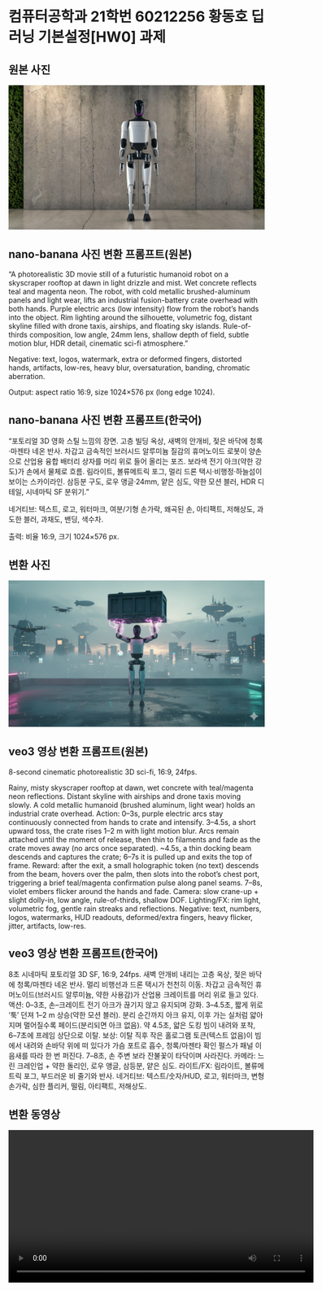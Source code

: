 # 컴퓨터공학과 21학번 60212256 황동호 딥러닝 기본설정[HW0] 과제

## 원본 사진
![원본 사진](원본사진.jpg)

## nano-banana 사진 변환 프롬프트(원본)

“A photorealistic 3D movie still of a futuristic humanoid robot on a skyscraper rooftop at dawn in light drizzle and mist. Wet concrete reflects teal and magenta neon. The robot, with cold metallic brushed-aluminum panels and light wear, lifts an industrial fusion-battery crate overhead with both hands. Purple electric arcs (low intensity) flow from the robot’s hands into the object. Rim lighting around the silhouette, volumetric fog, distant skyline filled with drone taxis, airships, and floating sky islands. Rule-of-thirds composition, low angle, 24mm lens, shallow depth of field, subtle motion blur, HDR detail, cinematic sci-fi atmosphere.”

Negative: text, logos, watermark, extra or deformed fingers, distorted hands, artifacts, low-res, heavy blur, oversaturation, banding, chromatic aberration.

Output: aspect ratio 16:9, size 1024×576 px (long edge 1024).

## nano-banana 사진 변환 프롬프트(한국어)
“포토리얼 3D 영화 스틸 느낌의 장면. 고층 빌딩 옥상, 새벽의 안개비, 젖은 바닥에 청록·마젠타 네온 반사. 차갑고 금속적인 브러시드 알루미늄 질감의 휴머노이드 로봇이 양손으로 산업용 융합 배터리 상자를 머리 위로 들어 올리는 포즈. 보라색 전기 아크(약한 강도)가 손에서 물체로 흐름. 림라이트, 볼류메트릭 포그, 멀리 드론 택시·비행정·하늘섬이 보이는 스카이라인. 삼등분 구도, 로우 앵글·24mm, 얕은 심도, 약한 모션 블러, HDR 디테일, 시네마틱 SF 분위기.”

네거티브: 텍스트, 로고, 워터마크, 여분/기형 손가락, 왜곡된 손, 아티팩트, 저해상도, 과도한 블러, 과채도, 밴딩, 색수차.

출력: 비율 16:9, 크기 1024×576 px.

## 변환 사진
![변환 사진](변환사진.png)

## veo3 영상 변환 프롬프트(원본)
8-second cinematic photorealistic 3D sci-fi, 16:9, 24fps.

Rainy, misty skyscraper rooftop at dawn, wet concrete with teal/magenta neon reflections. Distant skyline with airships and drone taxis moving slowly. A cold metallic humanoid (brushed aluminum, light wear) holds an industrial crate overhead.
Action: 0–3s, purple electric arcs stay continuously connected from hands to crate and intensify. 3–4.5s, a short upward toss, the crate rises 1–2 m with light motion blur. Arcs remain attached until the moment of release, then thin to filaments and fade as the crate moves away (no arcs once separated). ~4.5s, a thin docking beam descends and captures the crate; 6–7s it is pulled up and exits the top of frame. Reward: after the exit, a small holographic token (no text) descends from the beam, hovers over the palm, then slots into the robot’s chest port, triggering a brief teal/magenta confirmation pulse along panel seams. 7–8s, violet embers flicker around the hands and fade.
Camera: slow crane-up + slight dolly-in, low angle, rule-of-thirds, shallow DOF.
Lighting/FX: rim light, volumetric fog, gentle rain streaks and reflections.
Negative: text, numbers, logos, watermarks, HUD readouts, deformed/extra fingers, heavy flicker, jitter, artifacts, low-res.

## veo3 영상 변환 프롬프트(한국어)
8초 시네마틱 포토리얼 3D SF, 16:9, 24fps.
새벽 안개비 내리는 고층 옥상, 젖은 바닥에 청록/마젠타 네온 반사. 멀리 비행선과 드론 택시가 천천히 이동. 차갑고 금속적인 휴머노이드(브러시드 알루미늄, 약한 사용감)가 산업용 크레이트를 머리 위로 들고 있다.
액션: 0–3초, 손–크레이트 전기 아크가 끊기지 않고 유지되며 강화. 3–4.5초, 짧게 위로 ‘툭’ 던져 1–2 m 상승(약한 모션 블러). 분리 순간까지 아크 유지, 이후 가는 실처럼 얇아지며 멀어질수록 페이드(분리되면 아크 없음). 약 4.5초, 얇은 도킹 빔이 내려와 포착, 6–7초에 프레임 상단으로 이탈. 보상: 이탈 직후 작은 홀로그램 토큰(텍스트 없음)이 빔에서 내려와 손바닥 위에 떠 있다가 가슴 포트로 흡수, 청록/마젠타 확인 펄스가 패널 이음새를 따라 한 번 퍼진다. 7–8초, 손 주변 보라 잔불꽃이 타닥이며 사라진다.
카메라: 느린 크레인업 + 약한 돌리인, 로우 앵글, 삼등분, 얕은 심도.
라이트/FX: 림라이트, 볼류메트릭 포그, 부드러운 비 줄기와 반사.
네거티브: 텍스트/숫자/HUD, 로고, 워터마크, 변형 손가락, 심한 플리커, 떨림, 아티팩트, 저해상도.

## 변환 동영상
<video src="변환동영상.mp4" controls width="600"></video>
